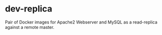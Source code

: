 # dev-replica
Pair of Docker images for Apache2 Webserver and MySQL as a read-replica against a remote master. 
